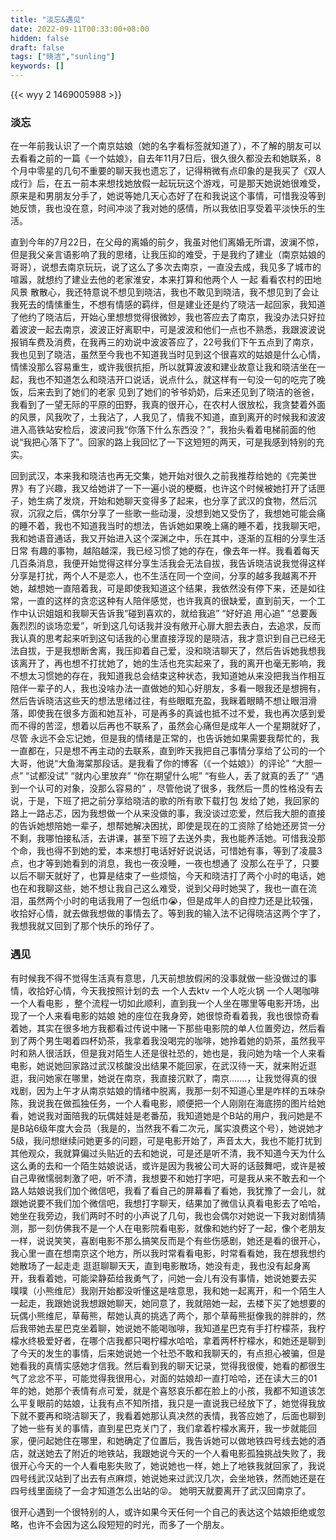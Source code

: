 ```yaml
---
title: "淡忘&遇见"
date: 2022-09-11T00:33:00+08:00
hidden: false
draft: false
tags: ["晓洁","sunling"]
keywords: []
---
```

    
{{< wyy 2 1469005988 >}}
### **淡忘**

​        在一年前我认识了一个南京姑娘（她的名字看标签就知道了），不了解的朋友可以去看看之前的一篇《一个姑娘》，自去年11月7日后，很久很久都没去和她联系，8个月中零星的几句不重要的聊天我也遗忘了，记得稍微有点印象的是我买了《双人成行》后，在五一前本来想找她放假一起玩玩这个游戏，可是那天她说她很难受，原来是和男朋友分手了，她说等她几天心态好了在和我说这个事情，可惜我没等到她反馈，我也没在意，时间冲淡了我对她的感情，所以我依旧享受着平淡快乐的生活。

​        直到今年的7月22日，在父母的离婚的前夕，我虽对他们离婚无所谓，波澜不惊，但是我父亲言语影响了我的思绪，让我压抑的难受，于是我约了建业（南京姑娘的哥哥），说想去南京玩玩，说了这么了多次去南京，一直没去成，我见多了城市的喧嚣，就想约了建业去他的老家淮安，本来打算和他两个人 一起 看看农村的田地风景 散散心，我还特意说不想见到晓洁，我也不敢见到晓洁，我不想见到了会让我死去的情愫重生，不想有情感的羁绊，但是建业还是约了晓洁一起回家，我知道了他约了晓洁后，开始心里想想觉得很微妙，我也答应去了南京，我没办法只好拉着波波一起去南京，波波正好离职中，可是波波和他们一点也不熟悉，我跟波波说报销车费及消费，在我再三的劝说中波波答应了，22号我们下午五点到了南京，我也见到了晓洁，虽然至今我也不知道我当时见到这个很喜欢的姑娘是什么心情，情愫没那么容易重生，或许我很抗拒，所以就算波波和建业故意让我和晓洁坐在一起，我也不知道怎么和晓洁开口说话，说点什么，就这样有一句没一句的吃完了晚饭，后来去到了她们的老家 见到了她们的爷爷奶奶，后来还见到了晓洁的爸爸，我看到了一望无际的平原的田野，我真的很开心，在农村人很放松，我贪婪着外面的风景，风我吹了，土我沾了，人我见了，情我不知道，直到离开的时候我和波波进入高铁站安检后，波波问我“你落下什么东西没？”，我抬头看着电梯前面的他说“我把心落下了”。回家的路上我回忆了一下这短短的两天，可是我感到特别的充实。

​        回到武汉，本来我和晓洁也再无交集，她开始对很久之前我推荐给她的《完美世界》有了兴趣，我又给她讲了一下一遍小说的梗概，也许这个时候被她打开了话匣子，她生病了发烧，开始和她聊天变得多了起来，也分享了武汉的食物，然后沉寂，沉寂之后，偶尔分享了一些歌一些动漫，没想到她又受伤了，我想她可能会痛的睡不着，我也不知道我当时的想法，告诉她如果晚上痛的睡不着，找我聊天吧，我和她语音通话，我又开始进入这个深渊之中，乐在其中，逐渐的互相的分享生活日常  有趣的事物，越陷越深，我已经习惯了她的存在，像去年一样。我看着每天几百条消息，我便开始觉得这样分享生活我会无法自拔，我告诉晓洁说我觉得这样分享是打扰，两个人不是恋人，也不生活在同一个空间，分享的越多我越离不开她，越想她一直陪着我，可是即使我知道这个结果，我依然没有停下来，还是如往常，一直的这样的贪恋这种有人陪伴感觉，也许我真的很缺爱，直到前天，一个工作中认识姐姐和我聊天告诉我“碰到喜欢的，就给我追” “好好追 用心追” “总要轰轰烈烈的谈场恋爱”，听到这几句话我并没有敞开心扉大胆去表白，去追求，反而我认真的思考起来听到这句话我的心里直接浮现的是晓洁，我才意识到自己已经无法自拔，于是我想断舍离，我压抑着自己爱，没和晓洁聊天了，然后告诉她我想我该离开了，再也想不打扰她了，她的生活也充实起来了，我的离开也毫无影响，我不想太习惯她的存在，我知道我总会结束这种状态，我知道她从来没把我当作相互陪伴一辈子的人，我也没啥办法一直做她的知心好朋友，多看一眼我还是想拥有，然后告诉晓洁这些天的想法思绪过往，有些眼眶充盈，我眯着眼睛不想让眼泪滑落，即使我在很多方面和她互补，可是再多的真诚也抵不过不爱，我也再次感到爱而不得的苦涩，想着以后再也不联系了，虽然会心痛但是成年人一个星期就好了，尽管 永远不会忘记她，但是我的情绪是正常的，也告诉她如果需要我帮忙的，我一直都在，只是想不再主动的去联系，直到昨天我把自己事情分享给了公司的一个大哥，他说“大鱼海棠那段话。是我看了你的博客（《一个姑娘》）的评论” “大胆一点” “试都没试” “就内心里放弃” “你在期望什么呢” “有些人，丢了就真的丢了”  “遇到一个认可的对象，没那么容易的” ，尽管他说了很多，我然后一贯的性格没有去说，于是，下班了把之前分享给晓洁的歌的所有歌下载打包 发给了她，我回家的路上一路忐忑，因为我想做一个从来没做的事，我没谈过恋爱，然后我大胆的直接的告诉她想陪她一辈子，想帮她解决困扰，即使是现在的工资除了给她还房贷一分不剩，我哪怕接私活，去讲课，甚至下班了去送外卖，我也能养活她。可惜我没那个命，我也得不到她的爱，本来想打电话好好说说话，可惜她有事，等到了凌晨3点，也才等到她看到的消息，我也一夜没睡，一夜也想通了 没那么在乎了，只要以后不聊天就好了，也算是结束了一些烦恼，今天和晓洁打了两个小时的电话，她也在和我聊这些，她不想让我自己这么难受，说到父母时她哭了，我也一直在流泪，虽然两个小时的电话我用了一包纸巾😭，但是成年人的自控力还是比较强，收拾好心情，就去做我想做的事情去了。等到我的输入法不记得晓洁这两个字了，我想我就又回到了那个快乐的玲仔了。



### **遇见**

​        有时候我不得不觉得生活真有意思，几天前想放假闲的没事就做一些没做过的事情，收拾好心情，今天我按照计划的去 一个人去ktv  一个人吃火锅 一个人喝咖啡   一个人看电影 ，整个流程一切如此顺利，直到我一个人坐在哪里等电影开场，出现了一个人来看电影的姑娘 她的座位在我身旁，她很惊奇看着我，我也很惊奇看着她，其实在很多地方我都看过传说中赌一下那些电影院的单人位置旁边，然后看到了两个男生喝着四杯奶茶，我拿着我没喝完的咖啡，她拎着她的奶茶，虽然我平时和熟人很活跃，但是我对陌生人还是很社恐的，她也是，我问她为啥一个人来看电影，她说她回家路过武汉核酸没出结果不能回家，在武汉待一天，就来附近逛逛，我问她家在哪里，她说在南京，我直接沉默了，南京.......，让我觉得真的很戏剧，因为上午才从南京姑娘的情绪中脱离，我那一刻不知道心里是咋样的五味杂陈，我说我在做孤独任务，一个人看电影，顺便把一个人刚刚在海底捞的图片给她看，她说我对面陪我的玩偶娃娃是老番茄，我知道她是个B站的用户，我问她是不是B站6级年度大会员（我是的，当然我不看二次元，属实浪费这个号），她说她才5级，我问想继续问她更多的问题，可是电影开始了，声音太大，我也不能打扰到其他观众，我就算偏过头贴近的去和她说，可是还是听不清，我不知道今天为什么这么勇的去和一个陌生姑娘说话，或许是因为我被公司大哥的话鼓舞吧，或许是被自己卑微懦弱刺激了吧，听不清，我想要不和她打字吧，可是我从来不敢去和一个路人姑娘说我们加个微信吧，我看了看自己的屏幕看了看她，我犹豫了一会儿，就跟她说要不我们加个微信吧，我想打字聊天，结果加了微信认真看电影去了哈哈，她坐在我旁边，我们两时不时的小声说了几句，我也会偶尔对她说一下我对剧情猜测，那一刻仿佛我不是一个人在电影院看电影，就像和她约好了一起，像个老朋友一样，说说笑笑，喜剧电影不那么搞笑反而是个有些伤感剧，她还是看的很开心，我心里一直在想南京这个地方，所以我时常看看电影，时常看看她，我在想我想约她散场了一起走走 逛逛聊聊天天，直到电影散场，她没有走，我也没有起身离开，我看着她，可能梁静茹给我勇气了，问她一会儿有没有事情，她说她要去买 噗噗（小熊维尼）我刚开始都没听懂这是啥意思，我和她一起离开，和一个陌生人一起走，我跟她说我想跟她聊天，她同意了，我就陪她一起，去楼下买了她想要的玩偶小熊维尼，草莓熊，帮她认真的挑选了两个，那个草莓熊挺像我的胖胖的，然后我带她去星巴克坐着聊，她说她不能喝咖啡，我知道星巴克有手打柠檬茶，我柠檬水终极爱好者，在哪个店我都只喝柠檬水哈哈，拿着两杯柠檬水，和她还是聊到了今天的发生的事情，后来她说她一个社恐不敢和我聊天的，有点担心被骗，但是她看我的真情实感她才信我。然后看到我的聊天记录，觉得我很傻，她看的都很生气了忿忿不平，可能觉得我很用心，对面的姑娘却一直打哈哈，还在读大三的01年的她，她那个表情有点可爱，就是个喜怒哀乐都在脸上的小孩，我都不知道该怎么平复眼前的姑娘，让我有点不知所措，我只是一直说我已经放下了，她觉得我放下就不要再和晓洁聊天了，我看着她那认真决然的表情，我答应她了，后面也聊到了她一些有关的事情，直到星巴克关门了，我们拿着柠檬水离开，我一步就能回家，便问起她住在哪里，和她确定了位置后，我告诉她可以做地铁四号线去她的酒店，就送她去了附近的地铁站，我跟她说今天的一个人看电影孤独挑战失败了，我很开心今天的一个人看电影失败了，她说她也一样，她上了地铁我就回家了，我说四号线武汉站到了出去有点麻烦，她说她来过武汉几次，会坐地铁，然而她还是在四号线里面绕了一会才知道怎么出站的😝。 她明天就要离开了武汉回南京了。

​        很开心遇到一个很特别的人，或许如果今天任何一个自己的表达这个姑娘拒绝或忽略，也许不会因为这么段短短的时光，而多了一个朋友。
